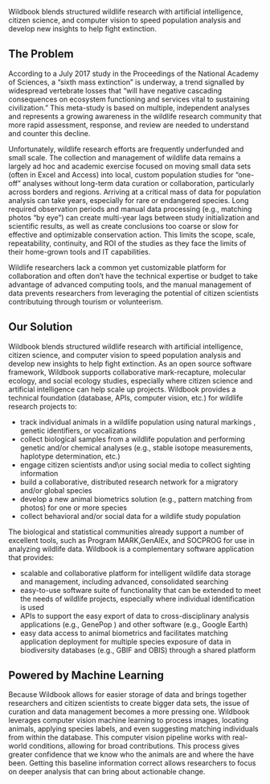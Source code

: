Wildbook blends structured wildlife research with artificial intelligence, citizen science, and computer vision to speed population analysis and develop new insights to help fight extinction.

## The Problem

According to a July 2017 study in the Proceedings of the National Academy of Sciences, a “sixth mass extinction” is underway, a trend signalled by widespread vertebrate losses that “will have negative cascading consequences on ecosystem functioning and services vital to sustaining civilization.” This meta-study is based on multiple, independent analyses and represents a growing awareness in the wildlife research community that more rapid assessment, response, and review are needed to understand and counter this decline.

Unfortunately, wildlife research efforts are frequently underfunded and small scale. The collection and management of wildlife data remains a largely ad hoc and academic exercise focused on moving small data sets (often in Excel and Access) into local, custom population studies for “one-off” analyses without long-term data curation or collaboration, particularly across borders and regions. Arriving at a critical mass of data for population analysis can take years, especially for rare or endangered species. Long required observation periods and manual data processing (e.g., matching photos “by eye”) can create multi-year lags between study initialization and scientific results, as well as create conclusions too coarse or slow for effective and optimizable conservation action. This limits the scope, scale, repeatability, continuity, and ROI of the studies as they face the limits of their home-grown tools and IT capabilities.

Wildlife researchers lack a common yet customizable platform for collaboration and often don’t have the technical expertise or budget to take advantage of advanced computing tools, and the manual management of data prevents researchers from leveraging the potential of citizen scientists contributuing through tourism or volunteerism.

## Our Solution

Wildbook blends structured wildlife research with artificial intelligence, citizen science, and computer vision to speed population analysis and develop new insights to help fight extinction. As an open source software framework, Wildbook supports collaborative mark-recapture, molecular ecology, and social ecology studies, especially where citizen science and artificial intelligence can help scale up projects. Wildbook provides a technical foundation (database, APIs, computer vision, etc.) for wildlife research projects to:

 - track individual animals in a wildlife population using natural markings , genetic identifiers, or vocalizations
 - collect biological samples from a wildlife population and performing genetic and/or chemical analyses (e.g., stable isotope measurements, haplotype determination, etc.)
 - engage citizen scientists and\or using social media to collect sighting information
 - build a collaborative, distributed research network for a migratory and/or global species
 - develop a new animal biometrics solution (e.g., pattern matching from photos) for one or more species
 - collect behavioral and/or social data for a wildlife study population

The biological and statistical communities already support a number of excellent tools, such as Program MARK,GenAlEx, and SOCPROG for use in analyzing wildlife data. Wildbook is a complementary software application that provides:

 - scalable and collaborative platform for intelligent wildlife data storage and management, including advanced, consolidated searching
 - easy-to-use software suite of functionality that can be extended to meet the needs of wildlife projects, especially where individual identification is used
 - APIs to support the easy export of data to cross-disciplinary analysis applications (e.g., GenePop ) and other software (e.g., Google Earth)
 - easy data access to animal biometrics and facilitates matching application deployment for multiple species
  exposure of data in biodiversity databases (e.g., GBIF and OBIS) through a shared platform

## Powered by Machine Learning

Because Wildbook allows for easier storage of data and brings together researchers and citizen scientists to create bigger data sets, the issue of curation and data management becomes a more pressing one. Wildbook leverages computer vision machine learning to process images, locating animals, applying species labels, and even suggesting matching individuals from within the database. This computer vision pipeline works with real-world conditions, allowing for broad contributions.
This process gives greater confidence that we know who the animals are and where the have been. Getting this baseline information correct allows researchers to focus on deeper analysis that can bring about actionable change.
